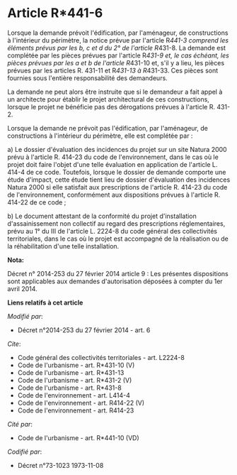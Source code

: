 # Article R*441-6

Lorsque la demande prévoit l'édification, par l'aménageur, de constructions à l'intérieur du périmètre, la notice prévue par
l'article R*441-3 comprend les éléments prévus par les b, c et d du 2° de l'article R*431-8. La demande est complétée par les
pièces prévues par l'article R*431-9 et, le cas échéant, les pièces prévues par les a et b de l'article R*431-10 et, s'il y a
lieu, les pièces prévues par les articles R. 431-11 et R*431-13 à R*431-33. Ces pièces sont fournies sous l'entière
responsabilité des demandeurs. 

La demande ne peut alors être instruite que si le demandeur a fait appel à un architecte pour établir le projet architectural
de ces constructions, lorsque le projet ne bénéficie pas des dérogations prévues à l'article R. 431-2. 

Lorsque la demande ne prévoit pas l'édification, par l'aménageur, de constructions à l'intérieur du périmètre, elle est
complétée par : 

a) Le dossier d'évaluation des incidences du projet sur un site Natura 2000 prévu à l'article R. 414-23 du code de
l'environnement, dans le cas où le projet doit faire l'objet d'une telle évaluation en application de l'article L. 414-4 de
ce code. Toutefois, lorsque le dossier de demande comporte une étude d'impact, cette étude tient lieu de dossier d'évaluation
des incidences Natura 2000 si elle satisfait aux prescriptions de l'article R. 414-23 du code de l'environnement,
conformément aux dispositions prévues à l'article R. 414-22 de ce code ; 

b) Le document attestant de la conformité du projet d'installation d'assainissement non collectif au regard des prescriptions
réglementaires, prévu au 1° du III de l'article L. 2224-8 du code général des collectivités territoriales, dans le cas où le
projet est accompagné de la réalisation ou de la réhabilitation d'une telle installation.

**Nota:**

Décret n° 2014-253 du 27 février 2014 article 9 : Les présentes dispositions sont applicables aux demandes d'autorisation
déposées à compter du 1er avril 2014.

**Liens relatifs à cet article**

_Modifié par_:

  - Décret n°2014-253 du 27 février 2014 - art. 6

_Cite_:

  - Code général des collectivités territoriales - art. L2224-8
  - Code de l'urbanisme - art. R*431-10 (V)
  - Code de l'urbanisme - art. R*431-13
  - Code de l'urbanisme - art. R*431-2 (V)
  - Code de l'urbanisme - art. R*431-8
  - Code de l'environnement - art. L414-4
  - Code de l'environnement - art. R414-22 (V)
  - Code de l'environnement - art. R414-23

_Cité par_:

  - Code de l'urbanisme - art. R*441-10 (VD)

_Codifié par_:

  - Décret n°73-1023 1973-11-08
